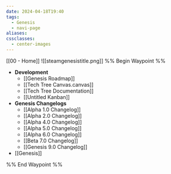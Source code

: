 ```yaml
---
date: 2024-04-18T19:40
tags:
  - Genesis
  - navi-page
aliases: 
cssclasses:
  - center-images
---
```

[[00 - Home]]
![[steamgenesistitle.png]]
%% Begin Waypoint %%
- **Development**
	- [[Genesis Roadmap]]
	- [[Tech Tree Canvas.canvas]]
	- [[Tech Tree Documentation]]
	- [[Untitled Kanban]]
- **Genesis Changelogs**
	- [[Alpha 1.0 Changelog]]
	- [[Alpha 2.0 Changelog]]
	- [[Alpha 4.0 Changelog]]
	- [[Alpha 5.0 Changelog]]
	- [[Alpha 6.0 Changelog]]
	- [[Beta 7.0 Changelog]]
	- [[Genesis 9.0 Changelog]]
- [[Genesis]]

%% End Waypoint %%